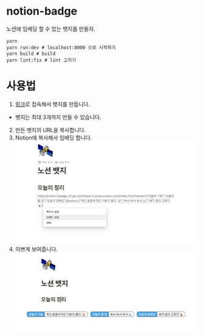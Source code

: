 # notion-badge

노션에 임베딩 할 수 있는 뱃지를 만들자.

```
yarn
yarn run:dev # localhost:8000 으로 시작하기
yarn build # build
yarn lint:fix # lint 고치기
```

# 사용법

1. [링크](https://notion-badge.s3.ap-northeast-2.amazonaws.com/index.html)로 접속해서 뱃지를 만듭니다. 
  * 뱃지는 최대 3개까지 만들 수 있습니다.
2. 만든 뱃지의 URL을 복사합니다.
3. Notion에 복사해서 임베딩 합니다.
  ![embedding](docs/embedding.png)
4. 이쁘게 보여줍니다.
  ![badges](docs/badges.png)
